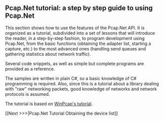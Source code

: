 ## Pcap.Net tutorial: a step by step guide to using Pcap.Net
This section shows how to use the features of the Pcap.Net API. It is organized as a tutorial, subdivided into a set of lessons that will introduce the reader, in a step-by-step fashion, to program development using Pcap.Net, from the basic functions (obtaining the adapter list, starting a capture, etc.) to the most advanced ones (handling send queues and gathering statistics about network traffic).

Several code snippets, as well as simple but complete programs are provided as a reference.

The samples are written in plain C#, so a basic knowledge of C# programming is required. Also, since this is a tutorial about a library dealing with "raw" networking packets, good knowledge of networks and network protocols is assumed.

The tutorial is based on [WinPcap's tutorial](https://www.winpcap.org/docs/docs_412/html/group__wpcap__tut.html).

[[Next >>>|Pcap.Net Tutorial Obtaining the device list]]